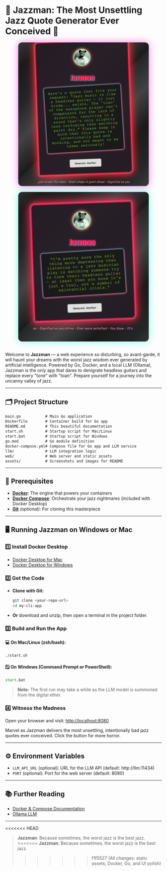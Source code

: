# 🎷 Jazzman: The Most Unsettling Jazz Quote Generator Ever Conceived 🎷

<p align="center">
  <img src="assets/img.jpeg" alt="Jazzman Screenshot 1" width="420" style="border-radius:12px; box-shadow:0 0 24px #ff00cc88; margin: 0 8px 16px 8px;">
  <img src="assets/img2.jpeg" alt="Jazzman Screenshot 2" width="420" style="border-radius:12px; box-shadow:0 0 24px #00ffcc88; margin: 0 8px 16px 8px;">
</p>

Welcome to **Jazzman** — a web experience so disturbing, so avant-garde, it will haunt your dreams with the worst jazz wisdom ever generated by artificial intelligence. Powered by Go, Docker, and a local LLM (Ollama), Jazzman is the only app that dares to denigrate headless guitars and replace every "tone" with "toan". Prepare yourself for a journey into the uncanny valley of jazz.

---

## 🗂️ Project Structure

```text
main.go           # Main Go application
Dockerfile        # Container build for Go app
README.md         # This beautiful documentation
start.sh          # Startup script for Mac/Linux
start.bat         # Startup script for Windows
go.mod            # Go module definition
docker-compose.yml# Compose file for Go app and LLM service
llm/              # LLM integration logic
web/              # Web server and static assets
assets/           # Screenshots and images for README
```

---

## 🚀 Prerequisites

- [**Docker**](https://docs.docker.com/get-docker/): The engine that powers your containers
- [**Docker Compose**](https://docs.docker.com/compose/): Orchestrate your jazz nightmares (included with Docker Desktop)
- [**Git**](https://git-scm.com/downloads) *(optional)*: For cloning this masterpiece

---

## 🖥️ Running Jazzman on Windows or Mac

### 1️⃣ Install Docker Desktop
- [Docker Desktop for Mac](https://docs.docker.com/desktop/install/mac/)
- [Docker Desktop for Windows](https://docs.docker.com/desktop/install/windows-install/)

### 2️⃣ Get the Code
- **Clone with Git:**
  ```sh
  git clone <your-repo-url>
  cd my-cli-app
  ```
- **Or** download and unzip, then open a terminal in the project folder.

### 3️⃣ Build and Run the App

#### 💻 On Mac/Linux (zsh/bash):
```sh
./start.sh
```
#### 🪟 On Windows (Command Prompt or PowerShell):
```bat
start.bat
```

> **Note:** The first run may take a while as the LLM model is summoned from the digital ether.

### 4️⃣ Witness the Madness
Open your browser and visit: [http://localhost:8080](http://localhost:8080)

Marvel as Jazzman delivers the most unsettling, intentionally bad jazz quotes ever conceived. Click the button for more horror.

---

## ⚙️ Environment Variables

- `LLM_API_URL` (optional): URL for the LLM API (default: http://llm:11434)
- `PORT` (optional): Port for the web server (default: 8080)

---

## 📚 Further Reading
- [Docker & Compose Documentation](https://docs.docker.com/get-started/)
- [Ollama LLM](https://ollama.com/)

---

<<<<<<< HEAD
> **Jazzman**: Because sometimes, the worst jazz is the best jazz.
=======
> **Jazzman**: Because sometimes, the worst jazz is the best jazz.
>>>>>>> f1f5527 (All changes: static assets, Docker, Go, and UI polish)
